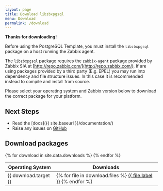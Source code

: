 ```yaml
---
layout: page
title: Download libzbxpgsql
menu: Download
permalink: /download
---
```


__Thanks for downloading!__

Before using the PostgreSQL Template, you must install the `libzbxpgsql` package
on a host running the Zabbix agent.

The `libzbxpgsql` package requires the `zabbix-agent` package provided by
Zabbix SIA at [http://repo.zabbix.com/](http://repo.zabbix.com/). If are using
packages provided by a third party (E.g. EPEL) you may run into dependency and
file structure issues. In this case it is recommended instead to compile and
install from source.

Please select your operating system and Zabbix version below to download the
correct package for your platform.

## Next Steps

* Read the [docs]({{ site.baseurl }}/documentation/)
* Raise any issues on [GitHub](https://github.com/cavaliercoder/libzbxpgsql/issues)

## Download packages

<table class="downloads">
  <thead>
    <tr>
      <th>Operating System</th>
      <th>Downloads</th>
    </tr>
  </thead>
  <tbody>
{% for download in site.data.downloads %}
    <tr>
      <td>{{ download.target }}</td>
      <td>
{% for file in download.files %}
        <a href="{{ file.url }}">{{ file.label }}</a>
{% endfor %}
      </td>
    </tr>
{% endfor %}
  </tbody>
</table>
